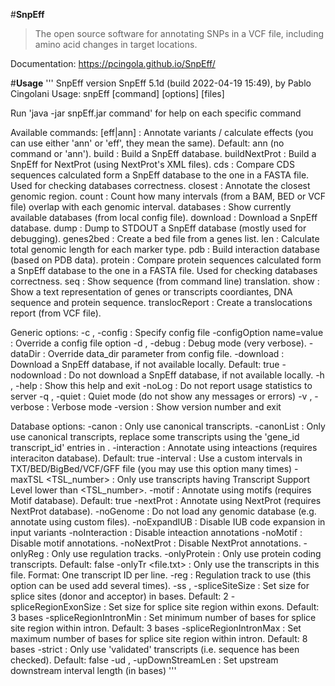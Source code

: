 
#**SnpEff** 

>The open source software for annotating SNPs in a VCF file, including amino acid changes in target locations.

Documentation: https://pcingola.github.io/SnpEff/

#**Usage**
'''
SnpEff version SnpEff 5.1d (build 2022-04-19 15:49), by Pablo Cingolani
Usage: snpEff [command] [options] [files]

Run 'java -jar snpEff.jar command' for help on each specific command

Available commands:
        [eff|ann]                    : Annotate variants / calculate effects (you can use either 'ann' or 'eff', they mean the same). Default: ann (no command or 'ann').
        build                        : Build a SnpEff database.
        buildNextProt                : Build a SnpEff for NextProt (using NextProt's XML files).
        cds                          : Compare CDS sequences calculated form a SnpEff database to the one in a FASTA file. Used for checking databases correctness.
        closest                      : Annotate the closest genomic region.
        count                        : Count how many intervals (from a BAM, BED or VCF file) overlap with each genomic interval.
        databases                    : Show currently available databases (from local config file).
        download                     : Download a SnpEff database.
        dump                         : Dump to STDOUT a SnpEff database (mostly used for debugging).
        genes2bed                    : Create a bed file from a genes list.
        len                          : Calculate total genomic length for each marker type.
        pdb                          : Build interaction database (based on PDB data).
        protein                      : Compare protein sequences calculated form a SnpEff database to the one in a FASTA file. Used for checking databases correctness.
        seq                          : Show sequence (from command line) translation.
        show                         : Show a text representation of genes or transcripts coordiantes, DNA sequence and protein sequence.
        translocReport               : Create a translocations report (from VCF file).

Generic options:
        -c , -config                 : Specify config file
        -configOption name=value     : Override a config file option
        -d , -debug                  : Debug mode (very verbose).
        -dataDir <path>              : Override data_dir parameter from config file.
        -download                    : Download a SnpEff database, if not available locally. Default: true
        -nodownload                  : Do not download a SnpEff database, if not available locally.
        -h , -help                   : Show this help and exit
        -noLog                       : Do not report usage statistics to server
        -q , -quiet                  : Quiet mode (do not show any messages or errors)
        -v , -verbose                : Verbose mode
        -version                     : Show version number and exit

Database options:
        -canon                       : Only use canonical transcripts.
        -canonList <file>            : Only use canonical transcripts, replace some transcripts using the 'gene_id      transcript_id' entries in <file>.
        -interaction                 : Annotate using inteactions (requires interaciton database). Default: true
        -interval <file>             : Use a custom intervals in TXT/BED/BigBed/VCF/GFF file (you may use this option many times)
        -maxTSL <TSL_number>         : Only use transcripts having Transcript Support Level lower than <TSL_number>.
        -motif                       : Annotate using motifs (requires Motif database). Default: true
        -nextProt                    : Annotate using NextProt (requires NextProt database).
        -noGenome                    : Do not load any genomic database (e.g. annotate using custom files).
        -noExpandIUB                 : Disable IUB code expansion in input variants
        -noInteraction               : Disable inteaction annotations
        -noMotif                     : Disable motif annotations.
        -noNextProt                  : Disable NextProt annotations.
        -onlyReg                     : Only use regulation tracks.
        -onlyProtein                 : Only use protein coding transcripts. Default: false
        -onlyTr <file.txt>           : Only use the transcripts in this file. Format: One transcript ID per line.
        -reg <name>                  : Regulation track to use (this option can be used add several times).
        -ss , -spliceSiteSize <int>  : Set size for splice sites (donor and acceptor) in bases. Default: 2
        -spliceRegionExonSize <int>  : Set size for splice site region within exons. Default: 3 bases
        -spliceRegionIntronMin <int> : Set minimum number of bases for splice site region within intron. Default: 3 bases
        -spliceRegionIntronMax <int> : Set maximum number of bases for splice site region within intron. Default: 8 bases
        -strict                      : Only use 'validated' transcripts (i.e. sequence has been checked). Default: false
        -ud , -upDownStreamLen <int> : Set upstream downstream interval length (in bases)
'''
